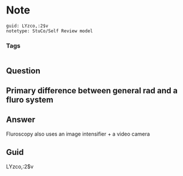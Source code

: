 # Note
```
guid: LYzco,:2$v
notetype: StuCo/Self Review model
```

### Tags
```
```

## Question
<h2>Primary difference between general rad and a fluro system</h2>

## Answer
<section>
<p>Fluroscopy also uses an image intensifier + a video camera</p>

</section>

## Guid
LYzco,:2$v
